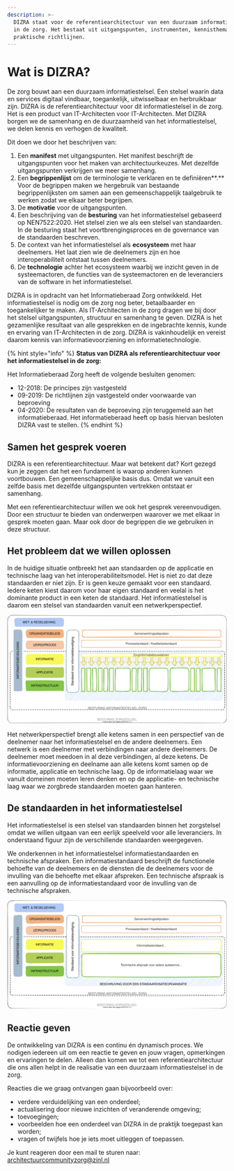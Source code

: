 ```yaml
---
description: >-
  DIZRA staat voor de referentiearchitectuur van een duurzaam informatiestelsel
  in de zorg. Het bestaat uit uitgangspunten, instrumenten, kennisthema's en
  praktische richtlijnen.
---
```


# Wat is DIZRA?

De zorg bouwt aan een duurzaam informatiestelsel. Een stelsel waarin data en services digitaal vindbaar, toegankelijk, uitwisselbaar en herbruikbaar zijn. DIZRA is de referentiearchitectuur voor dit informatiestelsel in de zorg. Het is een product van IT-Architecten voor IT-Architecten. Met DIZRA borgen we de samenhang en de duurzaamheid van het informatiestelsel, we delen kennis en verhogen de kwaliteit.

Dit doen we door het beschrijven van:

1. Een **manifest** met uitgangspunten. Het manifest beschrijft de uitgangspunten voor het maken van architectuurkeuzes. Met dezelfde uitgangspunten verkrijgen we meer samenhang.
2. Een **begrippenlijst** om de terminologie te verklaren en te definiëren**.** Voor de begrippen maken we hergebruik van bestaande begrippenlijksten om samen aan een gemeenschappelijk taalgebruik te werken zodat we elkaar beter begrijpen.
3. De **motivatie** voor de uitgangspunten.
4. Een beschrijving van de **besturing** van het informatiestelsel gebaseerd op NEN7522:2020. Het stelsel zien we als een stelsel van standaarden. In de besturing staat het voortbrengingsproces en de governance van de standaarden beschreven.
5. De context van het informatiestelsel als **ecosysteem** met haar deelnemers. Het laat zien wie de deelnemers zijn en hoe interoperabiliteit ontstaat tussen deelnemers.
6. De **technologie** achter het ecosysteem waarbij we inzicht geven in de systeemactoren, de functies van de systeemactoren en de leveranciers van de software in het informatiestelsel.

DIZRA is in opdracht van het Informatieberaad Zorg ontwikkeld. Het informatiestelsel is nodig om de zorg nog beter, betaalbaarder en toegankelijker te maken. Als IT-Architecten in de zorg dragen we bij door het stelsel uitgangspunten, structuur en samenhang te geven. DIZRA is het gezamenlijke resultaat van alle gesprekken en de ingebrachte kennis, kunde en ervaring van IT-Architecten in de zorg. DIZRA is vakinhoudelijk en vereist daarom kennis van informatievoorziening en informatietechnologie.

{% hint style="info" %}
**Status van DIZRA als referentiearchitectuur voor het informatiestelsel in de zorg:**

Het Informatieberaad Zorg heeft de volgende besluiten genomen:

* 12-2018: De principes zijn vastgesteld
* 09-2019: De richtlijnen zijn vastgesteld onder voorwaarde van beproeving
* 04-2020: De resultaten van de beproeving zijn teruggemeld aan het informatieberaad. Het informatieberaad heeft op basis hiervan besloten DIZRA vast te stellen.
{% endhint %}

## Samen het gesprek voeren

DIZRA is een referentiearchitectuur. Maar wat betekent dat? Kort gezegd kun je zeggen dat het een fundament is waarop anderen kunnen voortbouwen. Een gemeenschappelijke basis dus. Omdat we vanuit een zelfde basis met dezelfde uitgangspunten vertrekken ontstaat er samenhang.

Met een referentiearchitectuur willen we ook het gesprek vereenvoudigen. Door een structuur te bieden van onderwerpen waarover we met elkaar in gesprek moeten gaan. Maar ook door de begrippen die we gebruiken in deze structuur.  

## Het probleem dat we willen oplossen

In de huidige situatie ontbreekt het aan standaarden op de applicatie en technische laag van het interoperabiliteitsmodel. Het is niet zo dat deze standaarden er niet zijn. Er is geen keuze gemaakt voor een standaard. Iedere keten kiest daarom voor haar eigen standaard en veelal is het dominante product in een keten de standaard. Het informatiestelsel is daarom een stelsel van standaarden vanuit een netwerkperspectief.

![Het probleem van een ketenperspectief en het ontbreken van technische standaarden](.gitbook/assets/problem.svg)

Het netwerkperspectief brengt alle ketens samen in een perspectief van de deelnemer naar het informatiestelsel en de andere deelnemers. Een netwerk is een deelnemer met verbindingen naar andere deelnemers. De deelnemer moet meedoen in al deze verbindingen, al deze ketens. De informatievoorziening en deelname aan alle ketens komt samen op de informatie, applicatie en technische laag. Op de informatielaag waar we vanuit domeinen moeten leren denken en op de applicatie- en technische laag waar we zorgbrede standaarden moeten gaan hanteren.

## De standaarden in het informatiestelsel

Het informatiestelsel is een stelsel van standaarden binnen het zorgstelsel omdat we willen uitgaan van een eerlijk speelveld voor alle leveranciers. In onderstaand figuur zijn  de verschillende standaarden weergegeven.

We onderkennen in het informatiestelsel informatiestandaarden en technische afspraken. Een informatiestandaard beschrijft de functionele behoefte van de deelnemers en de diensten die de deelnemers voor de invulling van die behoefte met elkaar afspreken. Een technische afspraak is een aanvulling op de informatiestandaard voor de invulling van de technische afspraken.

![De standaarden in het informatiestelsel](.gitbook/assets/overview.svg)

## Reactie geven

De ontwikkeling van DIZRA is een continu én dynamisch proces. We nodigen iedereen uit om een reactie te geven en jouw vragen, opmerkingen en ervaringen te delen. Alleen dan komen we tot een referentiearchitectuur die ons allen helpt in de realisatie van een duurzaam informatiestelsel in de zorg.

Reacties die we graag ontvangen gaan bijvoorbeeld over:

* verdere verduidelijking van een onderdeel;
* actualisering door nieuwe inzichten of veranderende omgeving;
* toevoegingen;
* voorbeelden hoe een onderdeel van DIZRA in de praktijk toegepast kan worden;
* vragen of twijfels hoe je iets moet uitleggen of toepassen.

Je kunt reageren door een mail te sturen naar: [architectuurcommunityzorg@zinl.nl](mailto:architectuurcommunityzorg@zinl.nl)
